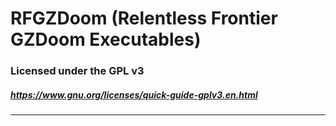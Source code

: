 # RFGZDoom (Relentless Frontier GZDoom Executables)

### Licensed under the GPL v3
##### https://www.gnu.org/licenses/quick-guide-gplv3.en.html
---
